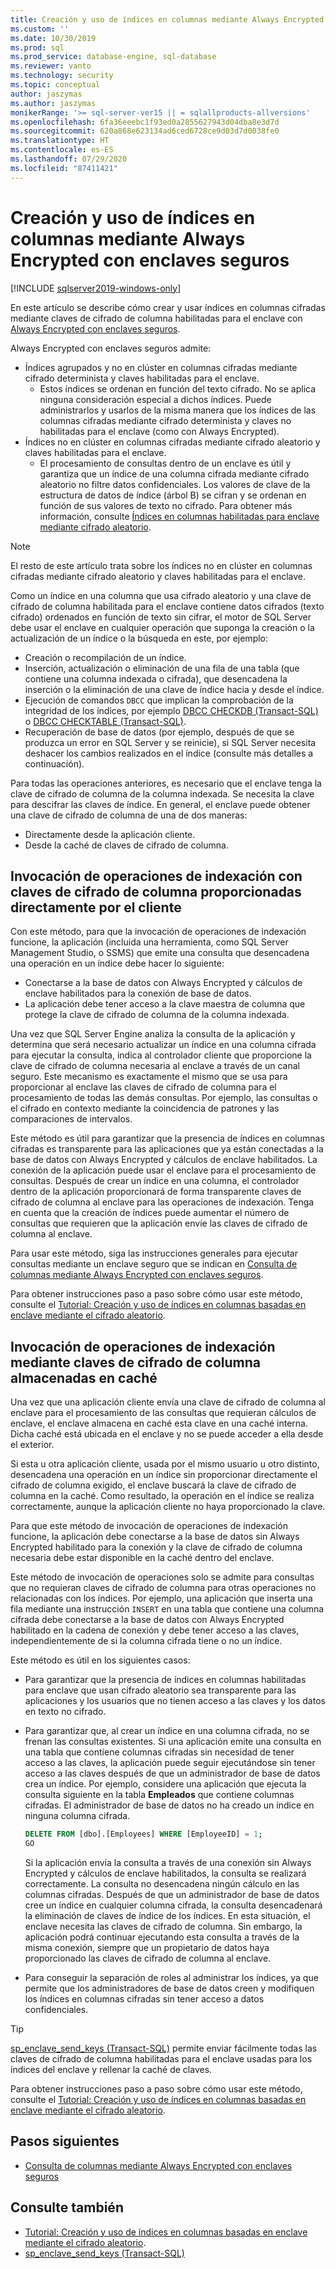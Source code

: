 ```yaml
---
title: Creación y uso de índices en columnas mediante Always Encrypted con enclaves seguros | Microsoft Docs
ms.custom: ''
ms.date: 10/30/2019
ms.prod: sql
ms.prod_service: database-engine, sql-database
ms.reviewer: vanto
ms.technology: security
ms.topic: conceptual
author: jaszymas
ms.author: jaszymas
monikerRange: '>= sql-server-ver15 || = sqlallproducts-allversions'
ms.openlocfilehash: 6fa36eeebc1f93ed0a2855627943d04dba8e3d7d
ms.sourcegitcommit: 620a868e623134ad6ced6728ce9d03d7d0038fe0
ms.translationtype: HT
ms.contentlocale: es-ES
ms.lasthandoff: 07/29/2020
ms.locfileid: "87411421"
---
```

# <a name="create-and-use-indexes-on-columns-using-always-encrypted-with-secure-enclaves"></a>Creación y uso de índices en columnas mediante Always Encrypted con enclaves seguros
[!INCLUDE [sqlserver2019-windows-only](../../../includes/applies-to-version/sqlserver2019-windows-only.md)]

En este artículo se describe cómo crear y usar índices en columnas cifradas mediante claves de cifrado de columna habilitadas para el enclave con [Always Encrypted con enclaves seguros](always-encrypted-enclaves.md). 

Always Encrypted con enclaves seguros admite:
- Índices agrupados y no en clúster en columnas cifradas mediante cifrado determinista y claves habilitadas para el enclave.
  - Estos índices se ordenan en función del texto cifrado. No se aplica ninguna consideración especial a dichos índices. Puede administrarlos y usarlos de la misma manera que los índices de las columnas cifradas mediante cifrado determinista y claves no habilitadas para el enclave (como con Always Encrypted). 
- Índices no en clúster en columnas cifradas mediante cifrado aleatorio y claves habilitadas para el enclave.
  - El procesamiento de consultas dentro de un enclave es útil y garantiza que un índice de una columna cifrada mediante cifrado aleatorio no filtre datos confidenciales. Los valores de clave de la estructura de datos de índice (árbol B) se cifran y se ordenan en función de sus valores de texto no cifrado. Para obtener más información, consulte [Índices en columnas habilitadas para enclave mediante cifrado aleatorio](always-encrypted-enclaves.md#indexes-on-enclave-enabled-columns-using-randomized-encryption).

> [!NOTE]
> El resto de este artículo trata sobre los índices no en clúster en columnas cifradas mediante cifrado aleatorio y claves habilitadas para el enclave.

Como un índice en una columna que usa cifrado aleatorio y una clave de cifrado de columna habilitada para el enclave contiene datos cifrados (texto cifrado) ordenados en función de texto sin cifrar, el motor de SQL Server debe usar el enclave en cualquier operación que suponga la creación o la actualización de un índice o la búsqueda en este, por ejemplo:

- Creación o recompilación de un índice.
- Inserción, actualización o eliminación de una fila de una tabla (que contiene una columna indexada o cifrada), que desencadena la inserción o la eliminación de una clave de índice hacia y desde el índice.
- Ejecución de comandos `DBCC` que implican la comprobación de la integridad de los índices, por ejemplo [DBCC CHECKDB (Transact-SQL)](../../../t-sql/database-console-commands/dbcc-checkdb-transact-sql.md) o [DBCC CHECKTABLE (Transact-SQL)](../../../t-sql/database-console-commands/dbcc-checktable-transact-sql.md).
- Recuperación de base de datos (por ejemplo, después de que se produzca un error en SQL Server y se reinicie), si SQL Server necesita deshacer los cambios realizados en el índice (consulte más detalles a continuación).

Para todas las operaciones anteriores, es necesario que el enclave tenga la clave de cifrado de columna de la columna indexada. Se necesita la clave para descifrar las claves de índice. En general, el enclave puede obtener una clave de cifrado de columna de una de dos maneras:
- Directamente desde la aplicación cliente.
- Desde la caché de claves de cifrado de columna.

## <a name="invoke-indexing-operations-with-column-encryption-keys-provided-directly-by-the-client"></a>Invocación de operaciones de indexación con claves de cifrado de columna proporcionadas directamente por el cliente
Con este método, para que la invocación de operaciones de indexación funcione, la aplicación (incluida una herramienta, como SQL Server Management Studio, o SSMS) que emite una consulta que desencadena una operación en un índice debe hacer lo siguiente:

- Conectarse a la base de datos con Always Encrypted y cálculos de enclave habilitados para la conexión de base de datos.
- La aplicación debe tener acceso a la clave maestra de columna que protege la clave de cifrado de columna de la columna indexada.

Una vez que SQL Server Engine analiza la consulta de la aplicación y determina que será necesario actualizar un índice en una columna cifrada para ejecutar la consulta, indica al controlador cliente que proporcione la clave de cifrado de columna necesaria al enclave a través de un canal seguro. Este mecanismo es exactamente el mismo que se usa para proporcionar al enclave las claves de cifrado de columna para el procesamiento de todas las demás consultas. Por ejemplo, las consultas o el cifrado en contexto mediante la coincidencia de patrones y las comparaciones de intervalos.

Este método es útil para garantizar que la presencia de índices en columnas cifradas es transparente para las aplicaciones que ya están conectadas a la base de datos con Always Encrypted y cálculos de enclave habilitados. La conexión de la aplicación puede usar el enclave para el procesamiento de consultas. Después de crear un índice en una columna, el controlador dentro de la aplicación proporcionará de forma transparente claves de cifrado de columna al enclave para las operaciones de indexación. Tenga en cuenta que la creación de índices puede aumentar el número de consultas que requieren que la aplicación envíe las claves de cifrado de columna al enclave.

Para usar este método, siga las instrucciones generales para ejecutar consultas mediante un enclave seguro que se indican en [Consulta de columnas mediante Always Encrypted con enclaves seguros](always-encrypted-enclaves-query-columns.md).

Para obtener instrucciones paso a paso sobre cómo usar este método, consulte el [Tutorial: Creación y uso de índices en columnas basadas en enclave mediante el cifrado aleatorio](../tutorial-creating-using-indexes-on-enclave-enabled-columns-using-randomized-encryption.md).

## <a name="invoke-indexing-operations-using-cached-column-encryption-keys"></a>Invocación de operaciones de indexación mediante claves de cifrado de columna almacenadas en caché

Una vez que una aplicación cliente envía una clave de cifrado de columna al enclave para el procesamiento de las consultas que requieran cálculos de enclave, el enclave almacena en caché esta clave en una caché interna. Dicha caché está ubicada en el enclave y no se puede acceder a ella desde el exterior.

Si esta u otra aplicación cliente, usada por el mismo usuario u otro distinto, desencadena una operación en un índice sin proporcionar directamente el cifrado de columna exigido, el enclave buscará la clave de cifrado de columna en la caché. Como resultado, la operación en el índice se realiza correctamente, aunque la aplicación cliente no haya proporcionado la clave.

Para que este método de invocación de operaciones de indexación funcione, la aplicación debe conectarse a la base de datos sin Always Encrypted habilitado para la conexión y la clave de cifrado de columna necesaria debe estar disponible en la caché dentro del enclave.

Este método de invocación de operaciones solo se admite para consultas que no requieran claves de cifrado de columna para otras operaciones no relacionadas con los índices. Por ejemplo, una aplicación que inserta una fila mediante una instrucción `INSERT` en una tabla que contiene una columna cifrada debe conectarse a la base de datos con Always Encrypted habilitado en la cadena de conexión y debe tener acceso a las claves, independientemente de si la columna cifrada tiene o no un índice.

Este método es útil en los siguientes casos:
 - Para garantizar que la presencia de índices en columnas habilitadas para enclave que usan cifrado aleatorio sea transparente para las aplicaciones y los usuarios que no tienen acceso a las claves y los datos en texto no cifrado. 
 - Para garantizar que, al crear un índice en una columna cifrada, no se frenan las consultas existentes. Si una aplicación emite una consulta en una tabla que contiene columnas cifradas sin necesidad de tener acceso a las claves, la aplicación puede seguir ejecutándose sin tener acceso a las claves después de que un administrador de base de datos crea un índice. Por ejemplo, considere una aplicación que ejecuta la consulta siguiente en la tabla **Empleados** que contiene columnas cifradas. El administrador de base de datos no ha creado un índice en ninguna columna cifrada.

   ```sql
   DELETE FROM [dbo].[Employees] WHERE [EmployeeID] = 1;
   GO
   ```

   Si la aplicación envía la consulta a través de una conexión sin Always Encrypted y cálculos de enclave habilitados, la consulta se realizará correctamente. La consulta no desencadena ningún cálculo en las columnas cifradas. Después de que un administrador de base de datos cree un índice en cualquier columna cifrada, la consulta desencadenará la eliminación de claves de índice de los índices. En esta situación, el enclave necesita las claves de cifrado de columna. Sin embargo, la aplicación podrá continuar ejecutando esta consulta a través de la misma conexión, siempre que un propietario de datos haya proporcionado las claves de cifrado de columna al enclave.

 - Para conseguir la separación de roles al administrar los índices, ya que permite que los administradores de base de datos creen y modifiquen los índices en columnas cifradas sin tener acceso a datos confidenciales. 

> [!TIP] 
> [sp_enclave_send_keys (Transact-SQL)](../../system-stored-procedures/sp-enclave-send-keys-sql.md) permite enviar fácilmente todas las claves de cifrado de columna habilitadas para el enclave usadas para los índices del enclave y rellenar la caché de claves.

Para obtener instrucciones paso a paso sobre cómo usar este método, consulte el [Tutorial: Creación y uso de índices en columnas basadas en enclave mediante el cifrado aleatorio](../tutorial-creating-using-indexes-on-enclave-enabled-columns-using-randomized-encryption.md). 

## <a name="next-steps"></a>Pasos siguientes
- [Consulta de columnas mediante Always Encrypted con enclaves seguros](always-encrypted-enclaves-query-columns.md)

## <a name="see-also"></a>Consulte también  
- [Tutorial: Creación y uso de índices en columnas basadas en enclave mediante el cifrado aleatorio](../tutorial-creating-using-indexes-on-enclave-enabled-columns-using-randomized-encryption.md).
- [sp_enclave_send_keys (Transact-SQL)](../../system-stored-procedures/sp-enclave-send-keys-sql.md)
